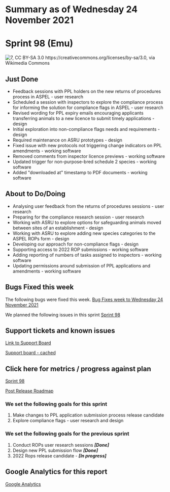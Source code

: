 # Summary as of Wednesday 24 November 2021 

# Sprint 98 (Emu)

![7, CC BY-SA 3.0 <https://creativecommons.org/licenses/by-sa/3.0>, via Wikimedia Commons](graphs/emu.jpg)

## Just Done
* Feedback sessions with PPL holders on the new returns of procedures process in ASPEL - user research 
* Scheduled a session with inspectors to explore the compliance process for informing the solution for compliance flags in ASPEL - user research
* Revised wording for PPL expiry emails encouraging applicants transferring animals to a new licence to submit timely applications - design
* Initial exploration into non-compliance flags needs and requirements - design
* Required maintenance on ASRU prototypes - design
* Fixed issue with new protocols not triggering change indicators on PPL amendments - working software
* Removed comments from inspector licence previews - working software
* Updated trigger for non-purpose-bred schedule 2 species - working software
* Added "downloaded at" timestamp to PDF documents - working software

## About to Do/Doing
* Analysing user feedback from the returns of procedures sessions - user research
* Preparing for the compliance research session - user research
* Working with ASRU to explore options for safeguarding animals moved between sites of an establishment - design
* Working with ASRU to explore adding new species categories to the ASPEL ROPs form - design
* Developing our approach for non-compliance flags - design
* Supporting access to 2022 ROP submissions - working software
* Adding reporting of numbers of tasks assigned to inspectors - working software
* Updating permissions around submission of PPL applications and amendments - working software

## Bugs Fixed this week
The following bugs were fixed this week.
[Bug Fixes week to Wednesday 24 November 2021](graphs/bugs24112021.png)

We planned the following issues in this sprint 
[Sprint 98](graphs/sprint24112021.png)

## Support tickets and known issues
[Link to Support Board](https://collaboration.homeoffice.gov.uk/jira/secure/RapidBoard.jspa?rapidView=1717&selectedIssue=ASSB-253)

[Support board - cached](graphs/supportBoard24112021.png)

## Click here for metrics / progress against plan
[Sprint 98](graphs/progress24112021.png)

[Post Release Roadmap](graphs/roadmap24112021.png)

### We set the following goals for this sprint
1. Make changes to PPL application submission process release candidate 
2. Explore compliance flags - user research and design

### We set the following goals for the previous sprint
1. Conduct ROPs user research sessions ***[Done]***
2. Design new PPL submission flow ***[Done]***
3. 2022 Rops release candidate - ***[In progress]***

## Google Analytics for this report
[Google Analytics](graphs/GA24112021.png)

